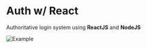 # Auth w/ React
Authoritative login system using <b>ReactJS</b> and <b>NodeJS</b>

![Example](https://i.imgur.com/9muhbNh.gif)
